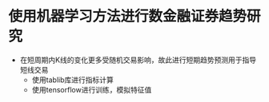 # 使用机器学习方法进行数金融证券趋势研究
- 在短周期内K线的变化更多受随机交易影响，故此进行短期趋势预测用于指导短线交易
	- 使用tablib库进行指标计算
	- 使用tensorflow进行训练，模拟特征值